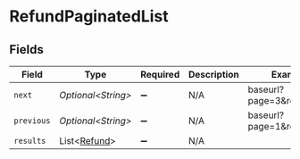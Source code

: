 # RefundPaginatedList


## Fields

| Field                                              | Type                                               | Required                                           | Description                                        | Example                                            |
| -------------------------------------------------- | -------------------------------------------------- | -------------------------------------------------- | -------------------------------------------------- | -------------------------------------------------- |
| `next`                                             | *Optional\<String>*                                | :heavy_minus_sign:                                 | N/A                                                | baseurl?page=3&results=10                          |
| `previous`                                         | *Optional\<String>*                                | :heavy_minus_sign:                                 | N/A                                                | baseurl?page=1&results=10                          |
| `results`                                          | List\<[Refund](../../models/components/Refund.md)> | :heavy_minus_sign:                                 | N/A                                                |                                                    |
